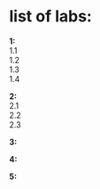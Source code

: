 # list of labs:
**1:**  
1.1  
1.2    
1.3  
1.4  
  
**2:**  
2.1  
2.2  
2.3  

**3:**  

**4:**  

**5:**  
